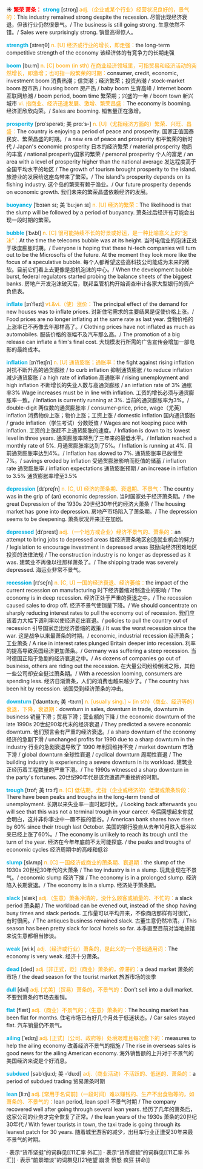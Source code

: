 ☀ <font color="red">**繁荣 萧条：**</font>
<font color="sky blue">**strong**</font> [strɒŋ] 
<font color="orange">adj.（企业或某个行业）经营状况良好的，景气的：</font>This industry remained strong despite the recession. 尽管出现经济衰退，但该行业仍然很景气。/ The business is still going strong. 生意依然不错。/ Sales were surprisingly strong. 销量高得惊人。

<font color="sky blue">**strength**</font> [streŋθ] 
<font color="orange">n. [U] 经济或行业的增长，即走强：</font>the long-term competitive strength of the economy 该经济体的有竞争力的长期走强

<font color="sky blue">**boom**</font> [bu:m] 
<font color="orange">n. [C] boom (in sth) 在商业经济领域里，可指贸易和经济活动的突然增长，即激增；也可指一段繁荣的时期：</font>consumer, credit, economic, investment boom 消费热潮；信贷潮；经济繁荣；投资热潮 / stock-market boom 股市热 / housing boom 房产热 / baby boom 生育高峰 / Internet boom 互联网热潮 / boom period, boom time 繁荣期；兴盛的一年 / boom town 新兴城市 <font color="orange">vi. 指商业、经济迅速发展、激增、繁荣昌盛：</font>The economy is booming. 经济正欣欣向荣。/ Sales are booming. 销售量正在激增。
                      
<font color="sky blue">**prosperity**</font> [prɒˈsperəti; 美 prɑ:ˈs-]
<font color="orange">n. [U]（尤指经济方面的）繁荣、兴旺、昌盛：</font>The country is enjoying a period of peace and prosperity. 国家正值国泰民安、繁荣昌盛的时期。/ a new era of peace and prosperity 和平繁荣的新时代 / Japan's economic prosperity 日本的经济繁荣 / material prosperity 物质的丰富 / national prosperity国家的繁荣 / personal prosperity 个人的富足 / an area with a level of prosperity higher than the national average 发达程度高于全国平均水平的地区 / The growth of tourism brought prosperity to the island. 旅游业的发展给这座岛带来了繁荣。/ The island's prosperity depends on its fishing industry. 这个岛的繁荣有赖于渔业。/ Our future prosperity depends on economic growth. 我们未来的繁荣昌盛依赖经济的发展。

<font color="sky blue">**buoyancy**</font> [ˈbɔɪən sɪ; 美 ˈbu:jən sɪ]
<font color="orange">n. [U] 经济的繁荣：</font>The likelihood is that the slump will be followed by a period of buoyancy. 萧条过后经济有可能会出现一段时期的繁荣。          
           
<font color="sky blue">**bubble**</font> [ˈbʌbl]
<font color="orange">n. [C] 很可能持续不长的好景或好运，是一种比喻意义上的“泡沫”：</font>At the time the telecoms bubble was at its height. 当时电信业的泡沫正处于极度膨胀时期。/ Everyone is hoping that these hi-tech companies will turn out to be the Microsofts of the future. At the moment they look more like the focus of a speculative bubble. 每个人都希望这些高科技公司能成为未来的微软。目前它们看上去更像是投机泡沫的中心。/ When the development bubble burst, federal regulators started probing the balance sheets of the biggest banks. 房地产开发泡沫破灭后，联邦监管机构开始调查审计各家大型银行的资产负债表。
           
<font color="sky blue">**inflate**</font> [ɪnˈfleɪt]
<font color="orange">vt.&vi.（使）涨价：</font>The principal effect of the demand for new houses was to inflate prices. 对新住宅需求的主要结果是促使价格上涨。/ Food prices are no longer inflating at the same rate as last year. 食物价格的上涨率已不再像去年那样高了。/ Clothing prices have not inflated as much as automobiles. 服装价格的涨幅不及汽车那么高。/ The promotion of a big release can inflate a film's final cost. 大规模发行所需的广告宣传会增加一部电影的最终成本。

<font color="sky blue">**inflation**</font> [ɪnˈfleɪʃn]
<font color="orange">n. [U] 通货膨胀；通胀率：</font>the fight against rising inflation 对抗不断升高的通货膨胀 / to curb inflation 抑制通货膨胀 / to reduce inflation 减少通货膨胀 / a high rate of inflation 高通胀率 / rising unemployment and high inflation 不断增长的失业人数与高通货膨胀 / an inflation rate of 3% 通胀率3% Wage increases must be in line with inflation. 工资的增长必须与通货膨胀率一致。/ Inflation is currently running at 3%. 当前的通货膨胀率为3%。/ double-digit 两位数的通货膨胀率 / consumer-price, price, wage（尤英）inflation 消费物价上涨；物价上涨；工资上涨 / domestic inflation 国内通货膨胀 / grade inflation（学生考试）分数贬值 / Wages are not keeping pace with inflation. 工资的上涨赶不上通货膨胀的速度。/ Inflation is down to its lowest level in three years. 通货膨胀率降到了三年来的最低水平。/ Inflation reached a monthly rate of 5%. 月通货膨胀率达到了5%。/ Inflation is running at 4%. 目前通货膨胀率达到4%。/ Inflation has slowed to 7%. 通货膨胀率已放慢至7%。/ savings eroded by inflation 受通货膨胀影响而贬值的储蓄 / inflation rate 通货膨胀率 / inflation expectations 通货膨胀预期 / an increase in inflation to 3.5% 通货膨胀率增至3.5%

<font color="sky blue">**depression**</font> [dɪˈpreʃn]
<font color="orange">n. [C, U] 经济的萧条期、衰退期、不景气：</font>The country was in the grip of (an) economic depression. 当时国家处于经济萧条期。/ the great Depression of the 1930s 20世纪30年代的经济大萧条 / The housing market has gone into depression. 房地产市场陷入了萧条期。/ The depression seems to be deepening. 萧条状况开来正在加剧。
     
<font color="sky blue">**depressed**</font> [dɪˈprest]
<font color="orange">adj.（一个地方或企业）经济不景气的、萧条的：</font>an attempt to bring jobs to depressed areas 给经济萧条地区创造就业机会的努力 / legislation to encourage investment in depressed areas 鼓励向经济困难地区投资的法律法规 / The construction industry is no longer as depressed as it was. 建筑业不再像以往那样萧条了。/ The shipping trade was severely depressed. 海运业非常不景气。
    
<font color="sky blue">**recession**</font> [rɪˈseʃn]
<font color="orange">n. [C, U] 一国的经济衰退、经济萎缩：</font>the impact of the current recession on manufacturing 时下经济萎缩对制造业的影响 / The economy is in deep recession. 经济正处于严重的衰退之中。/ The recession caused sales to drop off. 经济不景气使销量下降。/ We should concentrate on sharply reducing interest rates to pull the economy out of recession. 我们应该着力大幅下调利率以使经济走出衰退。/ policies to pull the country out of recession 引导国家走出经济萎缩的政策 / It was the worst recession since the war. 这是战争以来最萧条的时期。/ economic, industrial recession 经济萧条；工业萧条 / A rise in interest rates plunged Britain deeper into recession. 利率的提高导致英国经济更加萧条。/ Germany was suffering a steep recession. 当时德国正陷于急剧的经济衰退之中。/ As dozens of companies go out of business, others are riding out the recession. 在大量公司纷纷倒闭之际，其他一些公司却安全挺过萧条期。/ With a recession looming, consumers are spending less. 经济日渐萧条，人们的消费也越来越少了。/ The country has been hit by recession. 该国受到经济萧条的冲击。
                      
<font color="sky blue">**downturn**</font> [ˈdaʊntɜ:n; 美 -tɜ:rn]
<font color="orange">n. [usually sing.] ~ (in sth)（商业、经济等的）衰退，下降，衰退期：</font>downturn in sales, downturn in trade, downturn in business 销量下滑；贸易下滑；营业额的下降 / the economic downturn of the late 1990s 20世纪90年代末的经济衰退 / They predicted a severe economic downturn. 他们预言会有严重的经济衰退。/ a sharp downturn of the economy 经济的急剧下滑 / unchanged profits for 1990 due to a sharp downturn in the industry 行业的急剧衰退导致了 1990 年利润维持不变 / market downturn 市场下滑 / global downturn 全球性衰退 / cyclical downturn 周期性衰退 / The building industry is experiencing a severe downturn in its workload. 建筑业正经历着工程数量的严重下滑。/ The 1990s witnessed a sharp downturn in the party's fortunes. 20世纪90年代是该党遭遇严重挫折的时期。

<font color="sky blue">**trough**</font> [trɒf; 美 trɔ:f]
<font color="orange">n. [C] 低估期，尤指（企业或经济的）低潮或萧条阶段：</font>There have been peaks and troughs in the long-term trend of unemployment. 长期以来失业率一直时起时伏。/ Looking back afterwards you will see that this was not a terminal trough in your career. 今后回想起来你就会明白，这并非你事业中一蹶不振的低谷。/ American bank shares have risen by 60% since their trough last October. 美国的银行股自从去年10月跌入低谷以来已经上涨了60%。/ The economy is unlikely to reach its trough until the turn of the year. 经济在今年年底前不太可能探底. / the peaks and troughs of economic cycles 经济周期中的高峰和低谷

<font color="sky blue">**slump**</font> [slʌmp]
<font color="orange">n. [C] 一国经济或商业的萧条期、衰退期：</font>the slump of the 1930s 20世纪30年代的大萧条 / The toy industry is in a slump. 玩具业现在不景气。/ economic slump 经济下挫 / The economy is in a prolonged slump. 经济陷入长期衰退。/ The economy is in a slump. 经济处于萧条期。
           
<font color="sky blue">**slack**</font> [slæk]
<font color="orange">adj.（生意）萧条冷清的，没什么顾客或销量的、不忙的：</font>a slack period 萧条期 / The workload can be evened out, instead of the shop having busy times and slack periods. 工作量可以平均开来，不像商店那样有时很忙，有时很闲。/ The antiques business remained slack. 古董生意仍然冷清。/ This season has been pretty slack for local hotels so far. 本季直至目前对当地旅馆来说生意都相当惨淡。

<font color="sky blue">**weak**</font> [wi:k] 
<font color="orange">adj.（经济或行业）萧条的，是此义的一个基础通用词：</font>The economy is very weak. 经济十分萧条。

<font color="sky blue">**dead**</font> [ded] 
<font color="orange">adj. [非正式，贬]（商业）萧条的，停滞的：</font>a dead market 萧条的市场 / the dead season for the tourist market 旅游市场的淡季

<font color="sky blue">**dull**</font> [dʌl] 
<font color="orange">adj. [尤美]（贸易）萧条的，不景气的：</font>Don’t sell into a dull market. 不要到萧条的市场去推销。

<font color="sky blue">**flat**</font> [flæt] 
<font color="orange">adj.（商业）不景气的；（生意）萧条的：</font>The housing market has been flat for months. 住宅市场已有好几个月处于低迷状态。/ Car sales stayed flat. 汽车销量仍不景气。
            
<font color="sky blue">**ailing**</font> [ˈeɪlɪŋ]
<font color="orange">adj. [正式]（公司、政府等）处境艰难且每况愈下的：</font>measures to help the ailing economy 改善经济不景气的措施 / The rise in overseas sales is good news for the ailing American economy. 海外销售额的上升对于不景气的美国经济来说是个好消息。
                      
<font color="sky blue">**subdued**</font> [səbˈdju:d; 美 -ˈdu:d]
<font color="orange">adj.（商业活动）不活跃的、低迷的、萧条的：</font>a period of subdued trading 贸易萧条时期

<font color="sky blue">**lean**</font> [li:n]
<font color="orange">adj. [常用于名词前]（一段时间）难以赚钱的、生产不出食物等的，如萧条的、不景气的：</font>lean period, lean spell 不景气时期 / The company recovered well after going through several lean years. 经历了几年的萧条后，这家公司的业务才完全恢复了正常。/ the lean years of the 1930s 萧条的20世纪30年代 / With fewer tourists in town, the taxi trade is going through its leanest patch for 30 years. 随着城里游客的减少，出租车行业正遭受30年来最不景气的时期。

· 表示“货币坚挺”的词群见[[11汇率 外汇]]
· 表示“货币疲软”的词群见[[11汇率 外汇]]
· 表示“前景暗淡”的词群见[[21绝望 崩溃 愤怒 疯狂 拼命]]